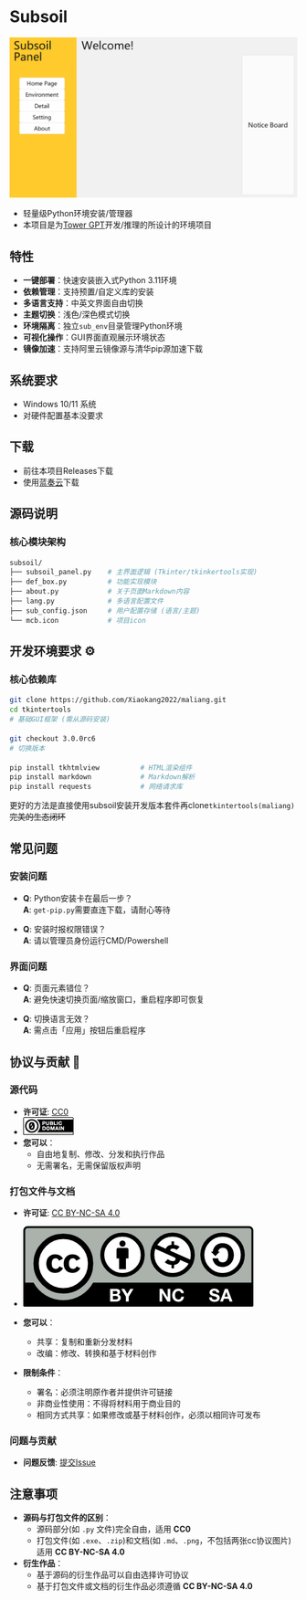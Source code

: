 # Subsoil
![subsoil](img/subsoil.png)<br>
- 轻量级Python环境安装/管理器<br>
- 本项目是为[Tower GPT](https://github.com/midway2333/tower_gpt)开发/推理的所设计的环境项目<br>

## 特性
- **一键部署**：快速安装嵌入式Python 3.11环境
- **依赖管理**：支持预置/自定义库的安装
- **多语言支持**：中英文界面自由切换
- **主题切换**：浅色/深色模式切换
- **环境隔离**：独立`sub_env`目录管理Python环境
- **可视化操作**：GUI界面直观展示环境状态
- **镜像加速**：支持阿里云镜像源与清华pip源加速下载


## 系统要求
- Windows 10/11 系统
- 对硬件配置基本没要求

## 下载
- 前往本项目Releases下载
- 使用[蓝奏云](https://wwsq.lanzoue.com/i6Tzy2m2mq2h)下载

## 源码说明
### 核心模块架构
```bash
subsoil/
├── subsoil_panel.py    # 主界面逻辑 (Tkinter/tkinkertools实现)
├── def_box.py          # 功能实现模块
├── about.py            # 关于页面Markdown内容
├── lang.py             # 多语言配置文件
├── sub_config.json     # 用户配置存储 (语言/主题)
└── mcb.icon            # 项目icon
```

## 开发环境要求 ⚙️

### 核心依赖库
```bash
git clone https://github.com/Xiaokang2022/maliang.git
cd tkintertools
# 基础GUI框架 (需从源码安装)

git checkout 3.0.0rc6
# 切换版本

pip install tkhtmlview          # HTML渲染组件
pip install markdown            # Markdown解析
pip install requests            # 网络请求库
```
更好的方法是直接使用subsoil安装开发版本套件再clone`tkintertools(maliang)`<br>
~~完美的生态闭环~~

## 常见问题

### 安装问题
- **Q**: Python安装卡在最后一步？  
  **A**: `get-pip.py`需要直连下载，请耐心等待

- **Q**: 安装时报权限错误？  
  **A**: 请以管理员身份运行CMD/Powershell

### 界面问题
- **Q**: 页面元素错位？  
  **A**: 避免快速切换页面/缩放窗口，重启程序即可恢复

- **Q**: 切换语言无效？  
  **A**: 需点击「应用」按钮后重启程序

## 协议与贡献 📜

### 源代码
- **许可证**: [CC0](https://creativecommons.org/public-domain/cc0/)
- ![subsoil](img/cc0.png)<br>
- **您可以**：
  - 自由地复制、修改、分发和执行作品
  - 无需署名，无需保留版权声明

### 打包文件与文档
- **许可证**: [CC BY-NC-SA 4.0](https://creativecommons.org/licenses/by-nc-sa/4.0)
- ![ccbyncsa4.0](img/by-nc-sa.png)<br>
- **您可以**：
  - 共享：复制和重新分发材料
  - 改编：修改、转换和基于材料创作

- **限制条件**：
  - 署名：必须注明原作者并提供许可链接
  - 非商业性使用：不得将材料用于商业目的
  - 相同方式共享：如果修改或基于材料创作，必须以相同许可发布

### 问题与贡献
- **问题反馈**: [提交Issue](https://github.com/midway2333/subsoil/issues)

## 注意事项
- **源码与打包文件的区别**：
  - 源码部分(如 `.py` 文件)完全自由，适用 **CC0**
  - 打包文件(如 `.exe`、`.zip`)和文档(如 `.md`、`.png`，不包括两张cc协议图片)适用 **CC BY-NC-SA 4.0**
- **衍生作品**：
  - 基于源码的衍生作品可以自由选择许可协议
  - 基于打包文件或文档的衍生作品必须遵循 **CC BY-NC-SA 4.0**
